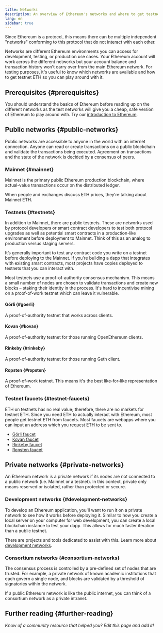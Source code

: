 ```yaml
---
title: Networks
description: An overview of Ethereum's networks and where to get testnet ether (ETH) for testing your application.
lang: en
sidebar: true
---
```


Since Ethereum is a protocol, this means there can be multiple independent "networks" conforming to this protocol that do not interact with each other.

Networks are different Ethereum environments you can access for development, testing, or production use cases. Your Ethereum account will work across the different networks but your account balance and transaction history won't carry over from the main Ethereum network. For testing purposes, it's useful to know which networks are available and how to get testnet ETH so you can play around with it.

## Prerequisites {#prerequisites}

You should understand the basics of Ethereum before reading up on the different networks as the test networks will give you a cheap, safe version of Ethereum to play around with. Try our [introduction to Ethereum](/developers/docs/intro-to-ethereum/).

## Public networks {#public-networks}

Public networks are accessible to anyone in the world with an internet connection. Anyone can read or create transactions on a public blockchain and validate the transactions being executed. Agreement on transactions and the state of the network is decided by a consensus of peers.

### Mainnet {#mainnet}

Mainnet is the primary public Ethereum production blockchain, where actual-value transactions occur on the distributed ledger.

When people and exchanges discuss ETH prices, they're talking about Mainnet ETH.

### Testnets {#testnets}

In addition to Mainnet, there are public testnets. These are networks used by protocol developers or smart contract developers to test both protocol upgrades as well as potential smart contracts in a production-like environment before deployment to Mainnet. Think of this as an analog to production versus staging servers.

It’s generally important to test any contract code you write on a testnet before deploying to the Mainnet. If you're building a dapp that integrates with existing smart contracts, most projects have copies deployed to testnets that you can interact with.

Most testnets use a proof-of-authority consensus mechanism. This means a small number of nodes are chosen to validate transactions and create new blocks – staking their identity in the process. It's hard to incentivise mining on a proof-of-work testnet which can leave it vulnerable.

#### Görli {#goerli}

A proof-of-authority testnet that works across clients.

#### Kovan {#kovan}

A proof-of-authority testnet for those running OpenEthereum clients.

#### Rinkeby {#rinkeby}

A proof-of-authority testnet for those running Geth client.

#### Ropsten {#ropsten}

A proof-of-work testnet. This means it's the best like-for-like representation of Ethereum.

### Testnet faucets {#testnet-faucets}

ETH on testnets has no real value; therefore, there are no markets for testnet ETH. Since you need ETH to actually interact with Ethereum, most people get testnet ETH from faucets. Most faucets are webapps where you can input an address which you request ETH to be sent to.

- [Görli faucet](https://faucet.goerli.mudit.blog/)
- [Kovan faucet](https://faucet.kovan.network/)
- [Rinkeby faucet](https://faucet.rinkeby.io/)
- [Ropsten faucet](https://faucet.ropsten.be/)

## Private networks {#private-networks}

An Ethereum network is a private network if its nodes are not connected to a public network (i.e. Mainnet or a testnet). In this context, private only means reserved or isolated, rather than protected or secure.

### Development networks {#development-networks}

To develop an Ethereum application, you'll want to run it on a private network to see how it works before deploying it. Similar to how you create a local server on your computer for web development, you can create a local blockchain instance to test your dapp. This allows for much faster iteration than a public testnet.

There are projects and tools dedicated to assist with this. Learn more about [development networks](/developers/docs/development-networks/).

### Consortium networks {#consortium-networks}

The consensus process is controlled by a pre-defined set of nodes that are trusted. For example, a private network of known academic institutions that each govern a single node, and blocks are validated by a threshold of signatories within the network.

If a public Ethereum network is like the public internet, you can think of a consortium network as a private intranet.

<!-- TODO

## Interacting with testnets

### Your own local network {#your-own-local-network}

`geth -—networkid="12345" console`

### Testnets {#testnets-1}

Wallets like MetaMask or MyEtherWallet will allow you to switch networks so you can test your apps using your test ETH.

-->

## Further reading {#further-reading}

_Know of a community resource that helped you? Edit this page and add it!_
